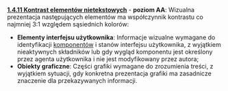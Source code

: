 [**1.4.11 Kontrast elementów nietekstowych**](https://wcag.lepszyweb.pl/#non-text-contrast) - **poziom AA**: Wizualna prezentacja następujących elementów ma współczynnik kontrastu co najmniej 3:1 względem sąsiednich kolorów:

 - **Elementy interfejsu użytkownika**: Informacje wizualne wymagane do identyfikacji <a href="#" data-toggle="tooltip" data-original-title="{{site.data.glossary.komponent_interfejsu_uzytkownika}}">komponentów</a> i stanów interfejsu użytkownika, z wyjątkiem nieaktywnych składników lub gdy wygląd komponentu jest określony przez agenta użytkownika i nie jest modyfikowany przez autora;
 - **Obiekty graficzne**: Części grafiki wymagane do zrozumienia treści, z wyjątkiem sytuacji, gdy konkretna prezentacja grafiki ma zasadnicze znaczenie dla przekazywanych informacji.
